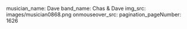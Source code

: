musician_name: Dave
band_name: Chas &amp; Dave
img_src: images/musician0868.png
onmouseover_src: 
pagination_pageNumber: 1626